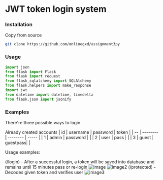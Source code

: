 # JWT token login system

### Installation
Copy from source
```bash
git clone https://github.com/onlinegxd/assignment3py
```

### Usage

```python
import json
from flask import Flask
from flask import request
from flask_sqlalchemy import SQLAlchemy
from flask.helpers import make_response
import jwt
from datetime import datetime, timedelta
from flask.json import jsonify
```

### Examples

There're three possible ways to login

Already created accounts
| id | username | password | token |
| -- | -------- | -------- | ----- |
| 1  |  admin   | password |       |
| 2  |  user    |   pass   |       |
| 3  |  guest   | guestpass|       |

Usage examples:

(/login) - After a successful login, a token will be saved into database and remains until 15 minutes pass or re-login
![image](https://user-images.githubusercontent.com/80266425/139131153-a1bc640a-1591-47c6-ac3e-468c6cdd2ea5.png)
![image2](https://user-images.githubusercontent.com/80266425/139131380-5b69d1f7-52b5-4225-95fc-69681c63fcc8.png)
(/protected) - Decodes given token and verifies user
![image3](https://user-images.githubusercontent.com/80266425/139131408-fd037751-dd5a-4900-a591-97e795089ae3.png)
